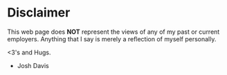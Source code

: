 Disclaimer
==========

This web page does **NOT** represent the views of any of my past or current
employers. Anything that I say is merely a reflection of myself personally.

\<3's and Hugs.
- Josh Davis
